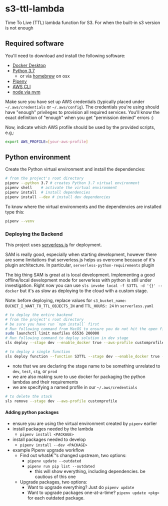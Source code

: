 # s3-ttl-lambda
Time To Live (TTL) lambda function for S3. For when the built-in s3 version is not enough

## Required software

You'll need to download and install the following software:

* [Docker Desktop](https://www.docker.com/products/docker-desktop)
* [Python 3.7](https://www.python.org/downloads/)
    * or via [homebrew](https://homebrew.sh) on osx
* [Pipenv](https://pypi.org/project/pipenv/)
* [AWS CLI](https://aws.amazon.com/cli/)
* [node via nvm](https://github.com/nvm-sh/nvm/blob/master/README.md)

Make sure you have set up AWS credentials (typically placed under `~/.aws/credentials` or `~/.aws/config`). The credentials you're using should have "enough" privileges to provision all required services. You'll know the exact definition of "enough" when you get "permission denied" errors :)

Now, indicate which AWS profile should be used by the provided scripts, e.g,:

```bash
export AWS_PROFILE=[your-aws-profile]
```

## Python environment

Create the Python virtual environment and install the dependencies:

```bash
# from the project's root directory
pipenv --python 3.7 # creates Python 3.7 virtual environment
pipenv shell    # activate the virtual environment
pipenv install  # install dependencies
pipenv install --dev # install dev dependencies
```

To know where the virtual environments and the dependencies are installed type this:

```bash
pipenv --venv
```

### Deploying the Backend

This project uses [serverless.js](https://serverless.com/) for deployment.

SAM is really good, especially when starting development, however there are some limitations that serverless.js helps us overcome because of it's plugin architecture. In particular, `serverless-python-requirements` plugin

The big thing SAM is great at is local development. Implementing a good offline/local development mode for serverless with python is still under investigation. Right now you can use `sls invoke local -f S3TTL -d '{}' --docker` but it's as slow as deploying to the cloud with a custom stage.

Note: before deploying, replace values for `s3_bucket_name: BUCKET_I_WANT_TO_TTL_OBJECTS_IN` and `TTL_HOURS: 24` in `serverless.yaml`
```bash
# to deploy the entire backend
# from the project's root directory
# be sure you have run `npm install` first
# Run following command from MacOS to ensure you do not hit the open file limit.
sudo launchctl limit maxfiles 65536 200000
# Run following command to deploy solution in dev stage
sls deploy --stage dev --enable_docker true --aws-profile customprofile
```

```bash
# to deploy a single function
sls deploy function --function S3TTL --stage dev --enable_docker true --aws-profile customprofile
```

- note that we are declaring the stage name to be something unrelated to `dev`, `test`, `stg`, or `prod`
- we are also making sure to use docker for packaging the python lambdas and their requirements
- we are specifying a named profile in our `~/.aws/credentials`

```bash
# to delete the stack
sls remove --stage dev --aws-profile customprofile
```

#### Adding python packages ####

- ensure you are using the virtual environment created by `pipenv` earlier
- install packages needed by the lambda
    - `pipenv install <PACKAGE>`
- install packages needed to develop
    - `pipenv install --dev <PACKAGE>`
- example Pipenv upgrade workflow
    - Find out whatâ€™s changed upstream, two options:
        - `pipenv update --outdated`
        - `pipenv run pip list --outdated`
            - this will show everything, including dependencies. be cautious of this one
    - Upgrade packages, two options:
        - Want to upgrade everything? Just do `pipenv update`
        - Want to upgrade packages one-at-a-time? `pipenv update <pkg>` for each outdated package.

